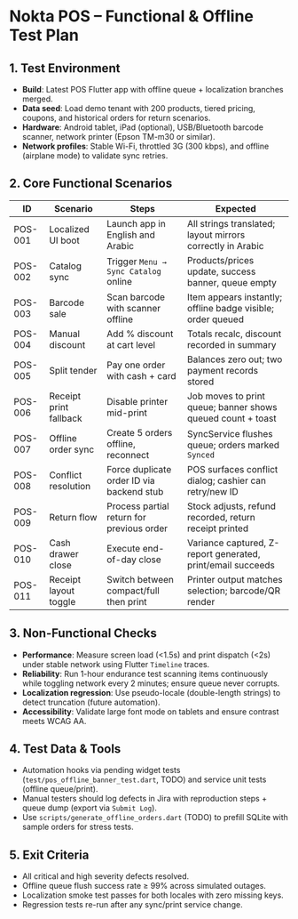 # Nokta POS – Functional & Offline Test Plan

## 1. Test Environment
- **Build**: Latest POS Flutter app with offline queue + localization branches merged.
- **Data seed**: Load demo tenant with 200 products, tiered pricing, coupons, and historical orders for return scenarios.
- **Hardware**: Android tablet, iPad (optional), USB/Bluetooth barcode scanner, network printer (Epson TM-m30 or similar).
- **Network profiles**: Stable Wi-Fi, throttled 3G (300 kbps), and offline (airplane mode) to validate sync retries.

## 2. Core Functional Scenarios
| ID | Scenario | Steps | Expected |
| --- | --- | --- | --- |
| POS-001 | Localized UI boot | Launch app in English and Arabic | All strings translated; layout mirrors correctly in Arabic |
| POS-002 | Catalog sync | Trigger `Menu → Sync Catalog` online | Products/prices update, success banner, queue empty |
| POS-003 | Barcode sale | Scan barcode with scanner offline | Item appears instantly; offline badge visible; order queued |
| POS-004 | Manual discount | Add % discount at cart level | Totals recalc, discount recorded in summary |
| POS-005 | Split tender | Pay one order with cash + card | Balances zero out; two payment records stored |
| POS-006 | Receipt print fallback | Disable printer mid-print | Job moves to print queue; banner shows queued count + toast |
| POS-007 | Offline order sync | Create 5 orders offline, reconnect | SyncService flushes queue; orders marked `Synced` |
| POS-008 | Conflict resolution | Force duplicate order ID via backend stub | POS surfaces conflict dialog; cashier can retry/new ID |
| POS-009 | Return flow | Process partial return for previous order | Stock adjusts, refund recorded, return receipt printed |
| POS-010 | Cash drawer close | Execute end-of-day close | Variance captured, Z-report generated, print/email succeeds |
| POS-011 | Receipt layout toggle | Switch between compact/full then print | Printer output matches selection; barcode/QR render |

## 3. Non-Functional Checks
- **Performance**: Measure screen load (<1.5s) and print dispatch (<2s) under stable network using Flutter `Timeline` traces.
- **Reliability**: Run 1-hour endurance test scanning items continuously while toggling network every 2 minutes; ensure queue never corrupts.
- **Localization regression**: Use pseudo-locale (double-length strings) to detect truncation (future automation).
- **Accessibility**: Validate large font mode on tablets and ensure contrast meets WCAG AA.

## 4. Test Data & Tools
- Automation hooks via pending widget tests (`test/pos_offline_banner_test.dart`, TODO) and service unit tests (offline queue/print).
- Manual testers should log defects in Jira with reproduction steps + queue dump (export via `Submit Log`).
- Use `scripts/generate_offline_orders.dart` (TODO) to prefill SQLite with sample orders for stress tests.

## 5. Exit Criteria
- All critical and high severity defects resolved.
- Offline queue flush success rate ≥ 99% across simulated outages.
- Localization smoke test passes for both locales with zero missing keys.
- Regression tests re-run after any sync/print service change.

